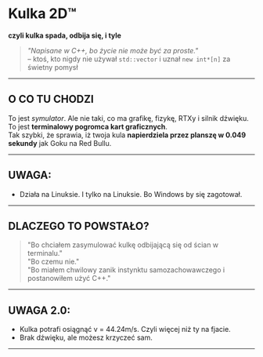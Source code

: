 # Kulka 2D™  
**czyli kulka spada, odbija się, i tyle**  

> _"Napisane w C++, bo życie nie może być za proste."_  
> – ktoś, kto nigdy nie używał `std::vector` i uznał `new int*[n]` za świetny pomysł

---

## O CO TU CHODZI

To jest *symulator*. Ale nie taki, co ma grafikę, fizykę, RTXy i silnik dźwięku.  
To jest **terminalowy pogromca kart graficznych**.  
Tak szybki, że sprawia, iż twoja kula **napierdziela przez planszę w 0.049 sekundy** jak Goku na Red Bullu.

---

## UWAGA:
- Działa na Linuksie. I tylko na Linuksie. Bo Windows by się zagotował.

---

## DLACZEGO TO POWSTAŁO?

> "Bo chciałem zasymulować kulkę odbijającą się od ścian w terminalu."  
> "Bo czemu nie."  
> "Bo miałem chwilowy zanik instynktu samozachowawczego i postanowiłem użyć C++."

---

## UWAGA 2.0:
- Kulka potrafi osiągnąć v = 44.24m/s. Czyli więcej niż ty na fjacie.
- Brak dźwięku, ale możesz krzyczeć sam.

---

